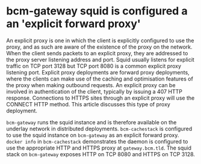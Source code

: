 # bcm-gateway squid is configured a an 'explicit forward proxy'
An explicit proxy is one in which the client is explicitly configured to use the proxy, and as such are aware of the existence of the proxy on the network. When the client sends packets to an explicit proxy, they are addressed to the proxy server listening address and port. Squid usually listens for explicit traffic on TCP port 3128 but TCP port 8080 is a common explicit proxy listening port. Explicit proxy deployments are forward proxy deployments, where the clients can make use of the caching and optimisation features of the proxy when making outbound requests. An explicit proxy can be involved in authentication of the client, typically by issuing a 407 HTTP response. Connections to HTTPS sites through an explicit proxy will use the CONNECT HTTP method. This article discusses this type of proxy deployment.

`bcm-gateway` runs the squid instance and is therefore available on the underlay network in distributed deployments. `bcm-cachestack` is configured to use the squid instance on `bcm-gateway` as an explicit forward proxy.  `docker info` in `bcm-cachestack` demonstrates the daemon is configured to use the appropriate HTTP and HTTPS proxy at `gateway.bcm.tld`. The squid stack on `bcm-gateway` exposes HTTP on TCP 8080 and HTTPS on TCP 3128.
